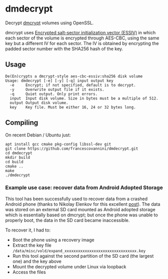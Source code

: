 # dmdecrypt

Decrypt [dmcrypt](https://gitlab.com/cryptsetup/cryptsetup/-/wikis/DMCrypt) volumes using OpenSSL.

dmcrypt uses [Encrypted salt-sector initialization vector (ESSIV)](https://en.wikipedia.org/wiki/Disk_encryption_theory#Encrypted_salt-sector_initialization_vector_(ESSIV)) in which each sector of the volume is encrypted through AES-CBC, using the same key but a different IV for each sector. The IV is obtained by encrypting the padded sector number with the SHA256 hash of the key.

## Usage
```
De(En)crypts a dmcrypt-style aes-cbc-essiv:sha256 disk volume
Usage: dmdecrypt [-e] [-y] [-q] input output key
  -e     Encrypt; if not specified, default is to decrypt.
  -y     Overwrite output file if it exists.
  -q     Quiet output. Only print errors.
  input  Input disk volume. Size in bytes must be a multiple of 512.
  output Output disk volume.
  key    Key file. Must be either 16, 24 or 32 bytes long.
```

## Compiling

On recent Debian / Ubuntu just:

```
apt install gcc cmake pkg-config libssl-dev git
git clone https://github.com/francescovannini/dmdecrypt.git
cd dmdecrypt
mkdir build
cd build
cmake ..
make
./dmdecrypt
```

### Example use case: recover data from Android Adopted Storage

This tool has been successfully used to recover data from a crashed Android phone (thanks to Nikolay Elenkov for this excellent [post](https://nelenkov.blogspot.com/2015/06/decrypting-android-m-adopted-storage.html)).
The data was stored on an external SD card mounted as Android adopted storage which is essentially based on dmcrypt; but once the phone was unable to properly boot, the data in the SD card became inaccessible. 

To recover it, I had to:
* Boot the phone using a recovery image
* Extract the key file `/data/misc/vold/expand_xxxxxxxxxxxxxxxxxxxxxxxxxxxxxxxx.key`
* Run this tool against the second partition of the SD card (the largest one) and the key above
* Mount the decrypted volume under Linux via loopback
* Access the files
